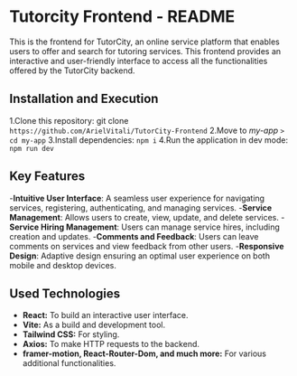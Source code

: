 # Tutorcity Frontend - README

This is the frontend for TutorCity, an online service platform that enables users to offer and search for tutoring services. This frontend provides an interactive and user-friendly interface to access all the functionalities offered by the TutorCity backend.

## Installation and Execution

1.Clone this repository: git clone `https://github.com/ArielVitali/TutorCity-Frontend`
2.Move to _my-app_ `> cd my-app`
3.Install dependencies: `npm i`
4.Run the application in dev mode: `npm run dev`

## Key Features

-**Intuitive User Interface**: A seamless user experience for navigating services, registering, authenticating, and managing services. -**Service Management**: Allows users to create, view, update, and delete services. -**Service Hiring Management**: Users can manage service hires, including creation and updates. -**Comments and Feedback**: Users can leave comments on services and view feedback from other users. -**Responsive Design**: Adaptive design ensuring an optimal user experience on both mobile and desktop devices.

## Used Technologies

- **React:** To build an interactive user interface.
- **Vite:** As a build and development tool.
- **Tailwind CSS:** For styling.
- **Axios:** To make HTTP requests to the backend.
- **framer-motion, React-Router-Dom, and much more:** For various additional functionalities.

